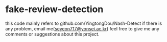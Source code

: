 # fake-review-detection
this code mainly refers to github.com/YingtongDou/Nash-Detect
if there is any problem, email me(seyeon717@yonsei.ac.kr)
feel free to give me any comments or suggestions about this project.
